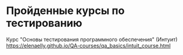 # Пройденные курсы по тестированию

Курс "Основы тестирования программного обеспечения" (Интуит) https://elenaelly.github.io/QA-courses/qa_basics/intuit_course.html

